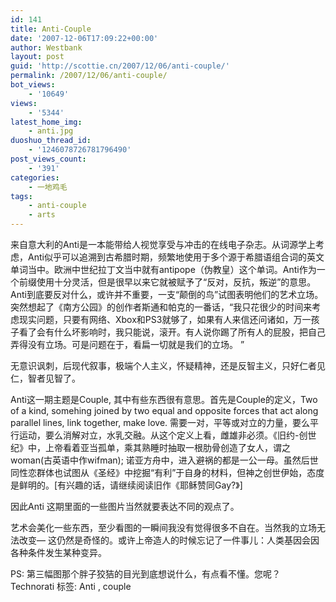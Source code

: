 ```yaml
---
id: 141
title: Anti-Couple
date: '2007-12-06T17:09:22+00:00'
author: Westbank
layout: post
guid: 'http://scottie.cn/2007/12/06/anti-couple/'
permalink: /2007/12/06/anti-couple/
bot_views:
    - '10649'
views:
    - '5344'
latest_home_img:
    - anti.jpg
duoshuo_thread_id:
    - '1246078726781796490'
post_views_count:
    - '391'
categories:
    - 一地鸡毛
tags:
    - anti-couple
    - arts
---
```


来自意大利的Anti是一本能带给人视觉享受与冲击的在线电子杂志。从词源学上考虑，Anti似乎可以追溯到古希腊时期，频繁地使用于多个源于希腊语组合词的英文单词当中。欧洲中世纪拉丁文当中就有antipope（伪教皇）这个单词。Anti作为一个前缀使用十分灵活，但是很早以来它就被赋予了“反对，反抗，叛逆”的意思。Anti到底要反对什么，或许并不重要，一支“颠倒的鸟”试图表明他们的艺术立场。突然想起了《南方公园》的创作者斯通和帕克的一番话，“我只花很少的时间来考虑现实问题，只要有网络、Xbox和PS3就够了，如果有人来信还问诸如，万一孩子看了会有什么坏影响时，我只能说，滚开。有人说你踢了所有人的屁股，把自己弄得没有立场。可是问题在于，看扁一切就是我们的立场。 ”

无意识讽刺，后现代叙事，极端个人主义，怀疑精神，还是反智主义，只好仁者见仁，智者见智了。

Anti这一期主题是Couple, 其中有些东西很有意思。首先是Couple的定义，Two of a kind, somehing joined by two equal and opposite forces that act along parallel lines, link together, make love. 需要一对，平等或对立的力量，要么平行运动，要么消解对立，水乳交融。从这个定义上看，雌雄非必须。《旧约-创世纪》中，上帝看着亚当孤单，乘其熟睡时抽取一根肋骨创造了女人，谓之woman(古英语中作wifman); 诺亚方舟中，进入避祸的都是一公一母。虽然后世同性恋群体也试图从《圣经》中挖掘“有利”于自身的材料，但神之创世伊始，态度是鲜明的。[有兴趣的话，请继续阅读旧作《耶稣赞同Gay?》]

因此Anti 这期里面的一些图片当然就要表达不同的观点了。

艺术会美化一些东西，至少看图的一瞬间我没有觉得很多不自在。当然我的立场无法改变— 这仍然是奇怪的。或许上帝造人的时候忘记了一件事儿：人类基因会因各种条件发生某种变异。

PS: 第三幅图那个胖子狡狤的目光到底想说什么，有点看不懂。您呢？
Technorati 标签: Anti , couple